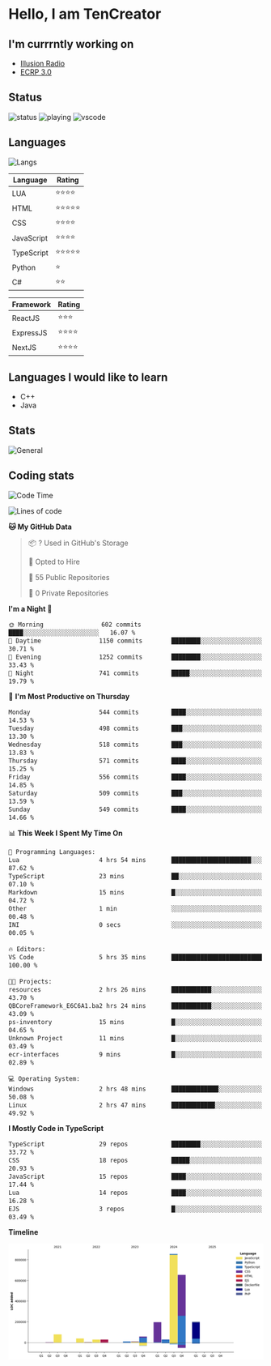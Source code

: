 # Hello, I am TenCreator

## I'm currrntly working on
- [Illusion Radio](https://illusionradio.co.uk/)
- [ECRP 3.0](http://github.com/Emerald-Coast-Roleplay/)

## Status
![status](https://api.statusbadges.me/badge/status/518334475038359555?simple=true&style=for-the-badge)
![playing](https://api.statusbadges.me/badge/playing/518334475038359555?style=for-the-badge)
![vscode](https://api.statusbadges.me/badge/vscode/518334475038359555?style=for-the-badge)

## Languages
![Langs](https://github-readme-stats.vercel.app/api/top-langs/?username=tencreator&layout=compact&theme=radical)


|Language|Rating|
|--------|------|
|LUA|⭐️⭐️⭐️⭐️|
|HTML|⭐️⭐️⭐️⭐️⭐️|
|CSS|⭐️⭐️⭐️⭐️|
|JavaScript|⭐️⭐️⭐️⭐️|
|TypeScript|⭐️⭐️⭐️⭐️⭐️|
|Python|⭐️|
|C#|⭐️⭐️ |

|Framework|Rating|
|--------|------|
|ReactJS|⭐️⭐️⭐|
|ExpressJS|⭐️⭐️⭐️⭐️|
|NextJS|⭐️⭐️⭐⭐️|

## Languages I would like to learn
- C++
- Java

## Stats
![General](https://github-readme-stats.vercel.app/api?username=tencreator&show_icons=true&theme=radical)

## Coding stats

<!--START_SECTION:waka-->
![Code Time](http://img.shields.io/badge/Code%20Time-509%20hrs%2042%20mins-blue)

![Lines of code](https://img.shields.io/badge/From%20Hello%20World%20I%27ve%20Written-2.2%20million%20lines%20of%20code-blue)

**🐱 My GitHub Data** 

> 📦 ? Used in GitHub's Storage 
 > 
> 💼 Opted to Hire
 > 
> 📜 55 Public Repositories 
 > 
> 🔑 0 Private Repositories 
 > 
**I'm a Night 🦉** 

```text
🌞 Morning                602 commits         ████░░░░░░░░░░░░░░░░░░░░░   16.07 % 
🌆 Daytime                1150 commits        ████████░░░░░░░░░░░░░░░░░   30.71 % 
🌃 Evening                1252 commits        ████████░░░░░░░░░░░░░░░░░   33.43 % 
🌙 Night                  741 commits         █████░░░░░░░░░░░░░░░░░░░░   19.79 % 
```
📅 **I'm Most Productive on Thursday** 

```text
Monday                   544 commits         ████░░░░░░░░░░░░░░░░░░░░░   14.53 % 
Tuesday                  498 commits         ███░░░░░░░░░░░░░░░░░░░░░░   13.30 % 
Wednesday                518 commits         ███░░░░░░░░░░░░░░░░░░░░░░   13.83 % 
Thursday                 571 commits         ████░░░░░░░░░░░░░░░░░░░░░   15.25 % 
Friday                   556 commits         ████░░░░░░░░░░░░░░░░░░░░░   14.85 % 
Saturday                 509 commits         ███░░░░░░░░░░░░░░░░░░░░░░   13.59 % 
Sunday                   549 commits         ████░░░░░░░░░░░░░░░░░░░░░   14.66 % 
```


📊 **This Week I Spent My Time On** 

```text
💬 Programming Languages: 
Lua                      4 hrs 54 mins       ██████████████████████░░░   87.62 % 
TypeScript               23 mins             ██░░░░░░░░░░░░░░░░░░░░░░░   07.10 % 
Markdown                 15 mins             █░░░░░░░░░░░░░░░░░░░░░░░░   04.72 % 
Other                    1 min               ░░░░░░░░░░░░░░░░░░░░░░░░░   00.48 % 
INI                      0 secs              ░░░░░░░░░░░░░░░░░░░░░░░░░   00.05 % 

🔥 Editors: 
VS Code                  5 hrs 35 mins       █████████████████████████   100.00 % 

🐱‍💻 Projects: 
resources                2 hrs 26 mins       ███████████░░░░░░░░░░░░░░   43.70 % 
QBCoreFramework_E6C6A1.ba2 hrs 24 mins       ███████████░░░░░░░░░░░░░░   43.09 % 
ps-inventory             15 mins             █░░░░░░░░░░░░░░░░░░░░░░░░   04.65 % 
Unknown Project          11 mins             █░░░░░░░░░░░░░░░░░░░░░░░░   03.49 % 
ecr-interfaces           9 mins              █░░░░░░░░░░░░░░░░░░░░░░░░   02.89 % 

💻 Operating System: 
Windows                  2 hrs 48 mins       █████████████░░░░░░░░░░░░   50.08 % 
Linux                    2 hrs 47 mins       ████████████░░░░░░░░░░░░░   49.92 % 
```

**I Mostly Code in TypeScript** 

```text
TypeScript               29 repos            ████████░░░░░░░░░░░░░░░░░   33.72 % 
CSS                      18 repos            █████░░░░░░░░░░░░░░░░░░░░   20.93 % 
JavaScript               15 repos            ████░░░░░░░░░░░░░░░░░░░░░   17.44 % 
Lua                      14 repos            ████░░░░░░░░░░░░░░░░░░░░░   16.28 % 
EJS                      3 repos             █░░░░░░░░░░░░░░░░░░░░░░░░   03.49 % 
```



**Timeline**

![Lines of Code chart](https://raw.githubusercontent.com/tencreator/tencreator/main/assets/bar_graph.png)


<!--END_SECTION:waka-->
